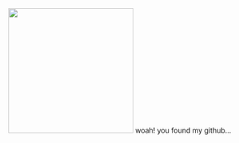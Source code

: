 <img src="https://media.tenor.com/i9dr4UzCwgAAAAAd/dog-side.gif" width="250">
woah! you found my github...
